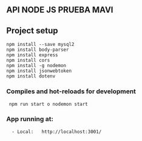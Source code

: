 ## API NODE JS PRUEBA MAVI

## Project setup
```
npm install --save mysql2
npm install body-parser 
npm install express
npm install cors
npm install -g nodemon
npm install jsonwebtoken
npm install dotenv

```

### Compiles and hot-reloads for development
```
 npm run start o nodemon start
```

### App running at:
```
  - Local:   http://localhost:3001/
```
